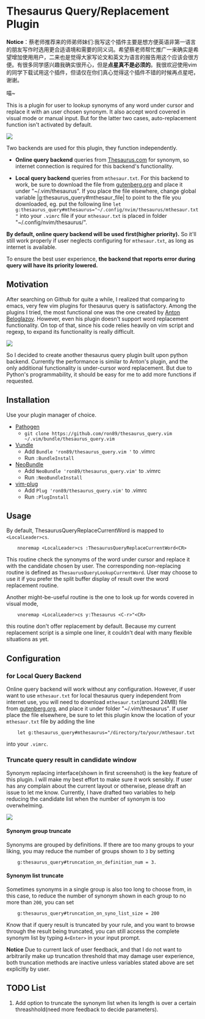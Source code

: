 # Thesaurus Query/Replacement Plugin

**Notice**：蔡老师推荐来的师弟师妹们:我写这个插件主要是想方便英语非第一语言的朋友写作时选用更合适语境和需要的同义词。希望蔡老师帮忙推广一来确实是希望增加使用用户，二来也是觉得大家写论文和英文为语言的报告用这个应该会很方便。有很多同学感兴趣我确实很开心，但是**点星真不是必须的**。我很欢迎使用vim的同学下载试用这个插件，但请仅在你们真心觉得这个插件不错的时候再点星吧，谢谢。

喵~

This is a plugin for user to lookup synonyms of any word under cursor and
replace it with an user chosen synonym. It also accept word covered in visual
mode or manual input. But for the latter two cases, auto-replacement function
isn't activated by default.

![](http://i.imgur.com/LJpdBwD.png)

Two backends are used for this plugin, they function independently.

*   **Online query backend** queries from [Thesaurus.com](http://thesaurus.com/) for
    synonym, so internet connection is required for this backend's
    functionality.

*   **Local query backend** queries from `mthesaur.txt`. For this backend to work,
    be sure to download the file from
    [gutenberg.org](http://www.gutenberg.org/files/3202/files/) and place
    it under "~/.vim/thesaurus". If you place the file elsewhere, change
    global variable |g:thesaurus_query#mthesaur_file| to
    point to the file you downloaded, eg. put the following line
    `let g:thesaurus_query#mthesaurus="~/.config/nvim/thesaurus/mthesaur.txt"`
    into your `.vimrc` file if your `mthesaur.txt` is placed in folder
    "~/.config/nvim/thesaurus/".

**By default, online query backend will be used first(higher priority).** So
it'll still work properly if user neglects configuring for `mthesaur.txt`, as
long as internet is available.

To ensure the best user experience, **the backend that reports error during
query will have its priority lowered.**

## Motivation

After searching on Github for quite a while, I realized that comparing to
emacs, very few vim plugins for thesaurus query is satisfactory. Among the
plugins I tried, the most functional one was the one created by [Anton
Beloglazov](https://github.com/beloglazov/vim-online-thesaurus).
However, even his plugin doesn't support word replacement functionality. On top
of that, since his code relies heavily on vim script and regexp, to expand its
functionality is really difficult.

![](http://i.imgur.com/3B1i8Di.png)

So I decided to create another thesaurus query plugin built upon python
backend. Currently the performance is similar to Anton's plugin, and the only
additional functionality is under-cursor word replacement. But due to Python's
programmability, it should be easy for me to add more functions if requested.


## Installation

Use your plugin manager of choice.

- [Pathogen](https://github.com/tpope/vim-pathogen)
  - `git clone https://github.com/ron89/thesaurus_query.vim ~/.vim/bundle/thesaurus_query.vim`
- [Vundle](https://github.com/gmarik/vundle)
  - Add `Bundle 'ron89/thesaurus_query.vim '` to .vimrc
  - Run `:BundleInstall`
- [NeoBundle](https://github.com/Shougo/neobundle.vim)
  - Add `NeoBundle 'ron89/thesaurus_query.vim'` to .vimrc
  - Run `:NeoBundleInstall`
- [vim-plug](https://github.com/junegunn/vim-plug)
  - Add `Plug 'ron89/thesaurus_query.vim'` to .vimrc
  - Run `:PlugInstall`


## Usage

By default, ThesaurusQueryReplaceCurrentWord is mapped to `<LocalLeader>cs`.

```
    nnoremap <LocalLeader>cs :ThesaurusQueryReplaceCurrentWord<CR>
```

This routine check the synonyms of  the word under cursor and replace it with
the candidate chosen by user. The corresponding non-replacing routine is
defined as `ThesaurusQueryLookupCurrentWord`. User may choose to use it if you
prefer the split buffer display of result over the word replacement routine.

Another might-be-useful routine is the one to look up for words covered in
visual mode,

```
    vnoremap <LocalLeader>cs y:Thesaurus <C-r>"<CR>
```

this routine don't offer replacement by default. Because my current replacement
script is a simple one liner, it couldn't deal with many flexible situations as
yet.

## Configuration

### for Local Query Backend

Online query backend will work without any configuration. However, if user want
to use `mthesaur.txt` for local thesaurus query independent from internet use,
you will need to download `mthesaur.txt`(around 24MB) file from
[gutenberg.org](http://www.gutenberg.org/files/3202/files/), and place it under
folder "~/.vim/thesaurus". If user place the file elsewhere, be sure to let
this plugin know the location of your `mthesaur.txt` file by adding the line

```
    let g:thesaurus_query#mthesaurus="/directory/to/your/mthesaur.txt
```

into your `.vimrc`.

### Truncate query result in candidate window

Synonym replacing interface(shown in first screenshot) is the key feature of
this plugin. I will make my best effort to make sure it work sensibly. If user
has any complain about the current layout or otherwise, please draft an issue
to let me know. Currently, I have drafted two variables to help reducing the
candidate list when the number of synonym is too overwhelming.

![](http://i.imgur.com/1nBNcoL.png)

#### Synonym group truncate
Synonyms are grouped by definitions. If there are too many groups to your
liking, you may reduce the number of groups shown to `3` by setting

```
    g:thesaurus_query#truncation_on_definition_num = 3.
```

#### Synonym list truncate
Sometimes synonyms in a single group is also too long to choose from, in this
case, to reduce the number of synonym shown in each group to no more than
`200`, you can set

```
    g:thesaurus_query#truncation_on_syno_list_size = 200
```

Know that if query result is truncated by your rule, and you want to browse
through the result being truncated, you can still access the complete synonym
list by typing `A<Enter>` in your input prompt.

**Notice** Due to current lack of user feedback, and that I do not want to
arbitrarily make up truncation threshold that may damage user experience, both
truncation methods are inactive unless variables stated above are set
explicitly by user.

## TODO List

1. Add option to truncate the synonym list when its length is over a certain
   threashhold(need more feedback to decide parameters).
